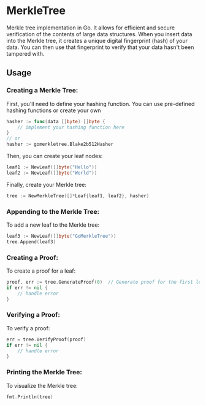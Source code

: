 # MerkleTree

Merkle tree implementation in Go. It allows for efficient and secure verification of the contents of large data structures. When you insert data into the Merkle tree, it creates a unique digital fingerprint (hash) of your data. You can then use that fingerprint to verify that your data hasn't been tampered with.

## Usage
### Creating a Merkle Tree:

First, you'll need to define your hashing function. You can use pre-defined hashing functions or create your own

```go
hasher := func(data []byte) []byte {
    // implement your hashing function here
}
// or
hasher := gomerkletree.Blake2b512Hasher
```
Then, you can create your leaf nodes:
```go
leaf1 := NewLeaf([]byte("Hello"))
leaf2 := NewLeaf([]byte("World"))
```
Finally, create your Merkle tree:
```go
tree := NewMerkleTree([]*Leaf{leaf1, leaf2}, hasher)
```

### Appending to the Merkle Tree:
To add a new leaf to the Merkle tree:
```go
leaf3 := NewLeaf([]byte("GoMerkleTree"))
tree.Append(leaf3)
```

### Creating a Proof:
To create a proof for a leaf:
```go
proof, err := tree.GenerateProof(0)  // Generate proof for the first leaf
if err != nil {
    // handle error
}
```

### Verifying a Proof:
To verify a proof:
```go
err = tree.VerifyProof(proof)
if err != nil {
    // handle error
}
```

### Printing the Merkle Tree:
To visualize the Merkle tree:
```go
fmt.Println(tree)
```
